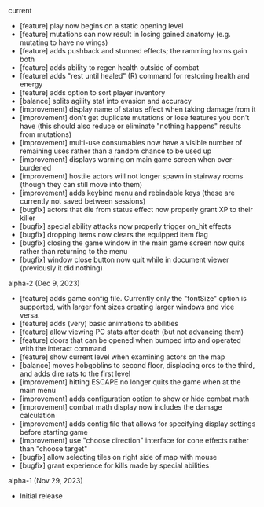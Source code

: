 
current
 * [feature] play now begins on a static opening level
 * [feature] mutations can now result in losing gained anatomy (e.g. mutating to have no wings)
 * [feature] adds pushback and stunned effects; the ramming horns gain both
 * [feature] adds ability to regen health outside of combat
 * [feature] adds "rest until healed" (R) command for restoring health and energy
 * [feature] adds option to sort player inventory
 * [balance] splits agility stat into evasion and accuracy
 * [improvement] display name of status effect when taking damage from it
 * [improvement] don't get duplicate mutations or lose features you don't have (this should also reduce or eliminate "nothing happens" results from mutations)
 * [improvement] multi-use consumables now have a visible number of remaining uses rather than a random chance to be used up
 * [improvement] displays warning on main game screen when over-burdened
 * [improvement] hostile actors will not longer spawn in stairway rooms (though they can still move into them)
 * [improvement] adds keybind menu and rebindable keys (these are currently not saved between sessions)
 * [bugfix] actors that die from status effect now properly grant XP to their killer
 * [bugfix] special ability attacks now properly trigger on_hit effects
 * [bugfix] dropping items now clears the equipped item flag
 * [bugfix] closing the game window in the main game screen now quits rather than returning to the menu
 * [bugfix] window close button now quit while in document viewer (previously it did nothing)

alpha-2 (Dec 9, 2023)
 * [feature] adds game config file. Currently only the "fontSize" option is supported, with larger font sizes creating larger windows and vice versa.
 * [feature] adds (very) basic animations to abilities
 * [feature] allow viewing PC stats after death (but not advancing them)
 * [feature] doors that can be opened when bumped into and operated with the interact command
 * [feature] show current level when examining actors on the map
 * [balance] moves hobgoblins to second floor, displacing orcs to the third, and adds dire rats to the first level
 * [improvement] hitting ESCAPE no longer quits the game when at the main menu
 * [improvement] adds configuration option to show or hide combat math
 * [improvement] combat math display now includes the damage calculation
 * [improvement] adds config file that allows for specifying display settings before starting game
 * [improvement] use "choose direction" interface for cone effects rather than "choose target"
 * [bugfix] allow selecting tiles on right side of map with mouse
 * [bugfix] grant experience for kills made by special abilities

alpha-1 (Nov 29, 2023)
 * Initial release